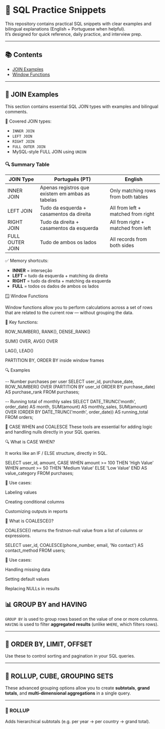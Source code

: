 
# 📘 SQL Practice Snippets

This repository contains practical SQL snippets with clear examples and bilingual explanations (English + Portuguese when helpful).  
It’s designed for quick reference, daily practice, and interview prep.

---

## 📚 Contents

- [JOIN Examples](#join-examples)
- [Window Functions](#window-functions)


---

## 🔗 JOIN Examples

This section contains essential SQL JOIN types with examples and bilingual comments.

📘 Covered JOIN types:
- `INNER JOIN`
- `LEFT JOIN`
- `RIGHT JOIN`
- `FULL OUTER JOIN`
- MySQL-style FULL JOIN using `UNION`

### 🔍 Summary Table

| JOIN Type        | Português (PT)                                         | English                                      |
|------------------|--------------------------------------------------------|----------------------------------------------|
| INNER JOIN       | Apenas registros que existem em ambas as tabelas      | Only matching rows from both tables          |
| LEFT JOIN        | Tudo da esquerda + casamentos da direita              | All from left + matched from right           |
| RIGHT JOIN       | Tudo da direita + casamentos da esquerda              | All from right + matched from left           |
| FULL OUTER JOIN  | Tudo de ambos os lados                                 | All records from both sides                  |

✅ Memory shortcuts:
- **INNER** = interseção
- **LEFT** = tudo da esquerda + matching da direita
- **RIGHT** = tudo da direita + matching da esquerda
- **FULL** = todos os dados de ambos os lados

🪟 Window Functions

Window functions allow you to perform calculations across a set of rows that are related to the current row — without grouping the data.

📌 Key functions:

ROW_NUMBER(), RANK(), DENSE_RANK()

SUM() OVER, AVG() OVER

LAG(), LEAD()

PARTITION BY, ORDER BY inside window frames

🔍 Examples

-- Number purchases per user
SELECT user_id, purchase_date,
       ROW_NUMBER() OVER (PARTITION BY user_id ORDER BY purchase_date) AS purchase_rank
FROM purchases;

-- Running total of monthly sales
SELECT DATE_TRUNC('month', order_date) AS month,
       SUM(amount) AS monthly_sales,
       SUM(amount) OVER (ORDER BY DATE_TRUNC('month', order_date)) AS running_total
FROM orders;

🧩 CASE WHEN and COALESCE
These tools are essential for adding logic and handling nulls directly in your SQL queries.

🔍 What is CASE WHEN?

It works like an IF / ELSE structure, directly in SQL.

SELECT user_id,
       amount,
       CASE 
           WHEN amount >= 100 THEN 'High Value'
           WHEN amount >= 50 THEN 'Medium Value'
           ELSE 'Low Value'
       END AS value_category
FROM purchases;

📌 Use cases:

Labeling values

Creating conditional columns

Customizing outputs in reports

🔄 What is COALESCE()?

COALESCE() returns the firstnon-null value from a list of columns or expressions.

SELECT user_id,
       COALESCE(phone_number, email, 'No contact') AS contact_method
FROM users;

📌 Use cases:

Handling missing data

Setting default values

Replacing NULLs in results

## 📊 GROUP BY and HAVING

`GROUP BY` is used to group rows based on the value of one or more columns.  
`HAVING` is used to filter **aggregated results** (unlike `WHERE`, which filters rows).

---

## 🔽 ORDER BY, LIMIT, OFFSET

Use these to control sorting and pagination in your SQL queries.

---

## 🧮 ROLLUP, CUBE, GROUPING SETS

These advanced grouping options allow you to create **subtotals**, **grand totals**, and **multi-dimensional aggregations** in a single query.

---

### 🔁 ROLLUP

Adds hierarchical subtotals (e.g. per year → per country → grand total).


